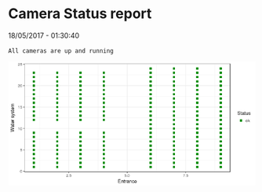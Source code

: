Camera Status report
================
18/05/2017 - 01:30:40

    All cameras are up and running

![](camreport_files/figure-markdown_github/unnamed-chunk-2-1.png)
